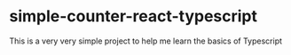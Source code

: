 # simple-counter-react-typescript

This is a very very simple project to help me learn the basics of Typescript
